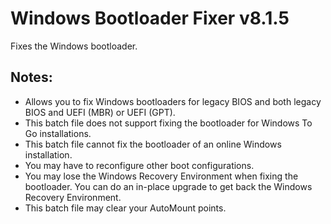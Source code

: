 # Windows Bootloader Fixer v8.1.5
Fixes the Windows bootloader.

## Notes:
- Allows you to fix Windows bootloaders for legacy BIOS and both legacy BIOS and UEFI (MBR) or UEFI (GPT).
- This batch file does not support fixing the bootloader for Windows To Go installations.
- This batch file cannot fix the bootloader of an online Windows installation.
- You may have to reconfigure other boot configurations.
- You may lose the Windows Recovery Environment when fixing the bootloader. You can do an in-place upgrade to get back the Windows Recovery Environment.
- This batch file may clear your AutoMount points.

